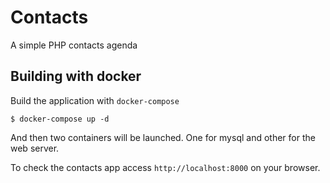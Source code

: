 # Contacts

A simple PHP contacts agenda

## Building with docker

Build the application with `docker-compose`
```console
$ docker-compose up -d
```
And then two containers will be launched. One for mysql and other for the web server.

To check the contacts app access `http://localhost:8000` on your browser.
